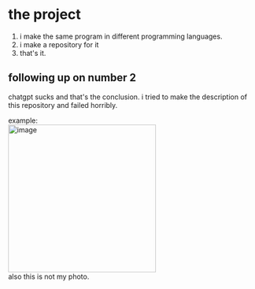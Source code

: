# the project

1. i make the same program in different programming languages.
2. i make a repository for it
3. that's it.

## following up on number 2
chatgpt sucks and that's the conclusion.
i tried to make the description of this repository and failed horribly.

example: <br>
<img src="https://github.com/y1eld/sameprogram-newlanguage/assets/141585498/74c15d37-5112-40f8-8e14-d3371b646e40" alt="image" width="300"><br>
also this is not my photo.
